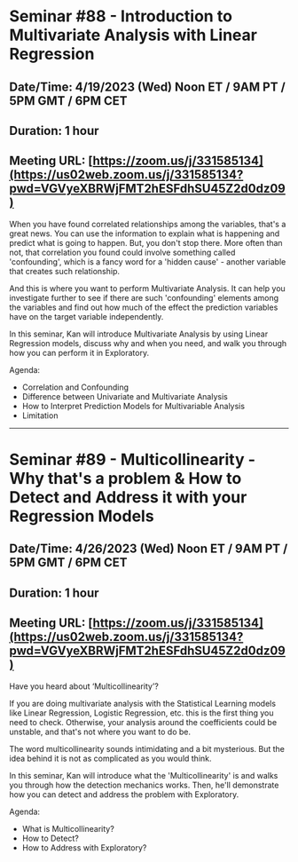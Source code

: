 # Seminar #88 - Introduction to Multivariate Analysis with Linear Regression
## Date/Time: 4/19/2023 (Wed) Noon ET / 9AM PT / 5PM GMT / 6PM CET
## Duration: 1 hour
## Meeting URL: [https://zoom.us/j/331585134](https://us02web.zoom.us/j/331585134?pwd=VGVyeXBRWjFMT2hESFdhSU45Z2d0dz09)

When you have found correlated relationships among the variables, that's a great news. You can use the information to explain what is happening and predict what is going to happen. But, you don't stop there. More often than not, that correlation you found could involve something called 'confounding', which is a fancy word for a 'hidden cause' - another variable that creates such relationship.

And this is where you want to perform Multivariate Analysis. It can help you investigate further to see if there are such 'confounding' elements among the variables and find out how much of the effect the prediction variables have on the target variable independently.

In this seminar, Kan will introduce Multivariate Analysis by using Linear Regression models, discuss why and when you need, and walk you through how you can perform it in Exploratory.

Agenda:

- Correlation and Confounding
- Difference between Univariate and Multivariate Analysis
- How to Interpret Prediction Models for Multivariable Analysis
- Limitation

----
# Seminar #89 - Multicollinearity - Why that's a problem & How to Detect and Address it with your Regression Models
## Date/Time: 4/26/2023 (Wed) Noon ET / 9AM PT / 5PM GMT / 6PM CET
## Duration: 1 hour
## Meeting URL: [https://zoom.us/j/331585134](https://us02web.zoom.us/j/331585134?pwd=VGVyeXBRWjFMT2hESFdhSU45Z2d0dz09)

Have you heard about ‘Multicollinearity’?

If you are doing multivariate analysis with the Statistical Learning models like Linear Regression, Logistic Regression, etc. this is the first thing you need to check. Otherwise, your analysis around the coefficients could be unstable, and that's not where you want to do be.

The word multicollinearity sounds intimidating and a bit mysterious. But the idea behind it is not as complicated as you would think.

In this seminar, Kan will introduce what the 'Multicollinearity' is and walks you through how the detection mechanics works. Then, he'll demonstrate how you can detect and address the problem with Exploratory.

Agenda:

- What is Multicollinearity?
- How to Detect?
- How to Address with Exploratory?
